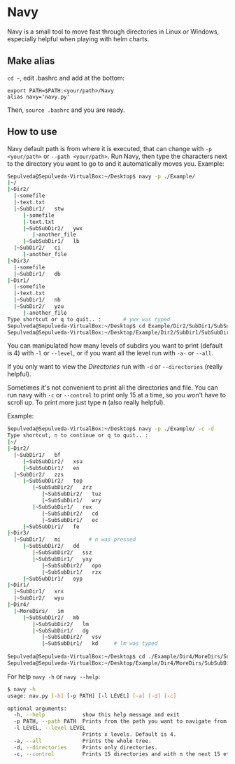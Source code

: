 # Navy

Navy is a small tool to move fast through directories in Linux or Windows, especially helpful when playing with helm charts.

## Make alias
```cd ~```, edit .bashrc and add at the bottom:
```
export PATH=$PATH:<your/path>/Navy
alias navy='navy.py'
```
Then, ```source .bashrc``` and you are ready.


## How to use
Navy default path is from where it is executed, that can change with ```-p <your/path>``` or ```--path <your/path>```.
Run Navy, then type the characters next to the directory you want to go to and it automatically moves you.
Example:
```bash
Sepulveda@Sepulveda-VirtualBox:~/Desktop$ navy -p ./Example/
|~/   
|~Dir2/   
  |-somefile
  |-text.txt
  |~SubDir1/   stw
     |-somefile
     |-text.txt
     |~SubSubDir2/   ywx
        |-another_file
     |~SubSubDir1/   lb
  |~SubDir2/   ci
     |-another_file
|~Dir3/   
  |-somefile
  |~SubDir1/   db
|~Dir1/   
  |-somefile
  |-text.txt
  |~SubDir1/   nb
  |~SubDir2/   yzu
     |-another_file
Type shortcut or q to quit.. :       # ywx was typed
Sepulveda@Sepulveda-VirtualBox:~/Desktop$ cd Example/Dir2/SubDir1/SubSubDir2
Sepulveda@Sepulveda-VirtualBox:~/Desktop/Example/Dir2/SubDir1/SubSubDir2$ 
```
You can manipulated how many levels of subdirs you want to print (default is 4) with ```-l``` or ```--level```, or if you want all the level run with ```-a-``` or ```--all```.

If you only want to view the _Directories_ run with ```-d``` or ```--directories``` (really helpful).

Sometimes it's not convenient to print all the directories and file. You can run navy with ```-c``` or ```--control``` to print only 15 at a time, so you won't have to scroll up. To print more just type **n** (also really helpful).

Example:
```bash
Sepulveda@Sepulveda-VirtualBox:~/Desktop$ navy -p ./Example/ -c -d
Type shortcut, n to continue or q to quit.. : 
|~/   
|~Dir2/   
  |~SubDir1/   bf
     |~SubSubDir2/   xsu
     |~SubSubDir1/   en
  |~SubDir2/   zzs
     |~SubSubDir2/   top
        |~SubSubDir2/   zrz
           |~SubSubDir2/   tuz
           |~SubSubDir1/   wry
        |~SubSubDir1/   rux
           |~SubSubDir2/   cd
           |~SubSubDir1/   ec
     |~SubSubDir1/   fe
|~Dir3/   
  |~SubDir1/   mi         # n was pressed
     |~SubSubDir2/   dd
        |~SubSubDir2/   ssz
        |~SubSubDir1/   yxy
           |~SubSubDir2/   opo
           |~SubSubDir1/   rzx
     |~SubSubDir1/   oyp
|~Dir1/   
  |~SubDir1/   xrx
  |~SubDir2/   wyu
|~Dir4/   
  |~MoreDirs/   im
     |~SubSubDir2/   mb
        |~SubSubDir2/   lm
        |~SubSubDir1/   dg
           |~SubSubDir2/   vsv
           |~SubSubDir1/   kd     # lm was typed
 
Sepulveda@Sepulveda-VirtualBox:~/Desktop$ cd ./Example/Dir4/MoreDirs/SubSubDir2/SubSubDir2
Sepulveda@Sepulveda-VirtualBox:~/Desktop/Example/Dir4/MoreDirs/SubSubDir2/SubSubDir2$ 


```

For help ```navy -h``` or ```navy --help```:

```bash
$ navy -h
usage: nav.py [-h] [-p PATH] [-l LEVEL] [-a] [-d] [-c]

optional arguments:
  -h, --help            show this help message and exit
  -p PATH, --path PATH  Prints from the path you want to navigate from.
  -l LEVEL, --level LEVEL
                        Prints x levels. Default is 4.
  -a, --all             Prints the whole tree.
  -d, --directories     Prints only directories.
  -c, --control         Prints 15 directories and with n the next 15 etc.
```
